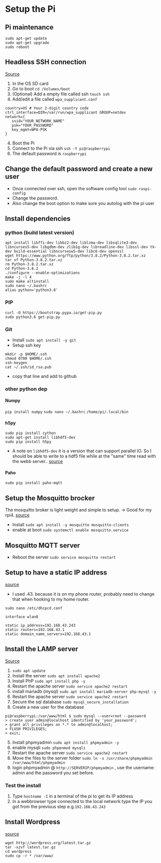 # Setup the Pi

## Pi maintenance
```shell
sudo apt-get update
sudo apt-get upgrade
sudo reboot
```

## Headless SSH connection
[Source](https://howchoo.com/g/ndy1zte2yjn/how-to-set-up-wifi-on-your-raspberry-pi-without-ethernet)

1. In the OS SD card
2. Go to boot `cd /Volumes/boot`
1. (Optional) Add a empty file called ssh `touch ssh`
3. Add/edit a file called `wpa_supplicant.conf`
```shell
country=US # Your 2-digit country code
ctrl_interface=DIR=/var/run/wpa_supplicant GROUP=netdev
network={
   ssid="YOUR_NETWORK_NAME"
   psk="YOUR_PASSWORD"
   key_mgmt=WPA-PSK
}
```
4. Boot the Pi
5. Connect to the Pi via ssh `ssh -Y pi@raspberrypi`
6. The default password is `raspberrypi`

## Change the default password and create a new user
* Once connected over ssh, open the software config tool `sudo raspi-config`
* Change the password.
* Also change the boot option to make sure you autolog with the pi user

## Install dependencies
### python (build latest version)

```shell
apt install libffi-dev libbz2-dev liblzma-dev libsqlite3-dev libncurses5-dev libgdbm-dev zlib1g-dev libreadline-dev libssl-dev tk-dev build-essential libncursesw5-dev libc6-dev openssl
wget https://www.python.org/ftp/python/3.8.2/Python-3.8.2.tar.xz
tar xf Python-3.8.2.tar.xz
rm Python-3.8.2.tar.xz
cd Python-3.8.2
./configure --enable-optimizations
make -j -l 4
sudo make altinstall
sudo nano ~/.bashrc
alias python='python3.8'
```
### PIP
```shell
curl -O https://bootstrap.pypa.io/get-pip.py
sudo python3.6 get-pip.py
```

### Git
* Install `sudo apt install -y git`
* Setup ssh key
```shell
mkdir -p $HOME/.ssh 
chmod 0700 $HOME/.ssh
ssh-keygen
cat ~/.ssh/id_rsa.pub
```
* copy that line and add to github


### other python dep
#### Numpy
`pip install numpy`
`sudo nano ~/.bashrc`
`/home/pi/.local/bin`

#### h5py
``` shell
sudo pip install cython
sudo apt-get install libhdf5-dev
sudo pip install h5py
```
* A note on `libhdf5-dev` it is a version that can support parallel IO. So I should be able to write to a hdf5 file while at the "same" time read with the webb server.. [source](https://packages.debian.org/buster/libhdf5-dev)

#### Paho
`sudo pip install paho-mqtt`

## Setup the Mosquitto brocker
The mosquitto broker is light weight and simple to setup. -> Good for my rpi4.
[source](https://randomnerdtutorials.com/how-to-install-mosquitto-broker-on-raspberry-pi/)

* Install `sudo apt install -y mosquitto mosquitto-clients` 
* enable at boot `sudo systemctl enable mosquitto.service`

## Mosquitto MQTT server
* Reboot the server `sudo service mosquitto restart`


## Setup to have a static IP address
[source](https://thepihut.com/blogs/raspberry-pi-tutorials/how-to-give-your-raspberry-pi-a-static-ip-address-update)
* I used .43. because it is on my phone router, probably need to change that when hooking to my home router.
```shell
sudo nano /etc/dhcpcd.conf

interface wlan0

static ip_address=192.168.43.243
static routers=192.168.43.1
static domain_name_servers=192.168.43.1
```

## Install the LAMP server
[Source](https://randomnerdtutorials.com/raspberry-pi-apache-mysql-php-lamp-server/)

1. `sudo apt update`
1. Install the server `sudo apt install apache2`
2. Install PhP `sudo apt install php -y`
3. Restart the apache server `sudo service apache2 restart`
3. install mariadb (mysql) `sudo apt install mariadb-server php-mysql -y`
3. Restart the apache server `sudo service apache2 restart`
4. Secure the sql database `sudo mysql_secure_installation`
4. Create a new user for the database 
```shell
pi@raspberrypi:/var/www/html $ sudo mysql --user=root --password
> create user admin@localhost identified by 'your_password';
> grant all privileges on *.* to admin@localhost;
> FLUSH PRIVILEGES;
> exit;
```
5. Install phpmyadmin `sudo apt install phpmyadmin -y`
6. enable mysqli `sudo phpenmod mysqli`
3. Restart the apache server `sudo service apache2 restart`
4. Move the files to the server folder `sudo ln -s /usr/share/phpmyadmin /var/www/html/phpmyadmin`
5. login phpmyadmin @ `http://SERVERIP/phpmyadmin` , use the username: admin and the password you set before.

### Test the install
1. Type `hostname -I` in a terminal of the pi to get its IP address
2. In a webbrowser type connected to the local network type the IP you got from the previous step e.g.`192.168.43.243`

## Install Wordpress
[source](https://samhobbs.co.uk/2014/02/how-to-install-wordpress-on-a-raspberry-pi)
```shell
wget http://wordpress.org/latest.tar.gz
tar -xzvf latest.tar.gz
cd wordpress
sudo cp -r * /var/www/
```